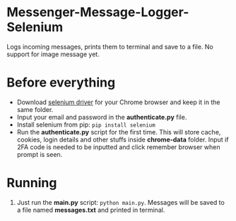 # Messenger-Message-Logger-Selenium
Logs incoming messages, prints them to terminal and save to a file. No support for image message yet.

# Before everything
- Download [selenium driver](https://chromedriver.chromium.org/downloads) for your Chrome browser and keep it in the same folder.
- Input your email and password in the **authenticate.py** file.
- Install selenium from pip: `pip install selenium`
- Run the **authenticate.py** script for the first time. This will store cache, cookies, login details and other stuffs inside **chrome-data** folder. Input if 2FA code is needed to be inputted and click remember browser when prompt is seen.

# Running
1. Just run the **main.py** script: `python main.py`. Messages will be saved to a file named **messages.txt** and printed in terminal.
